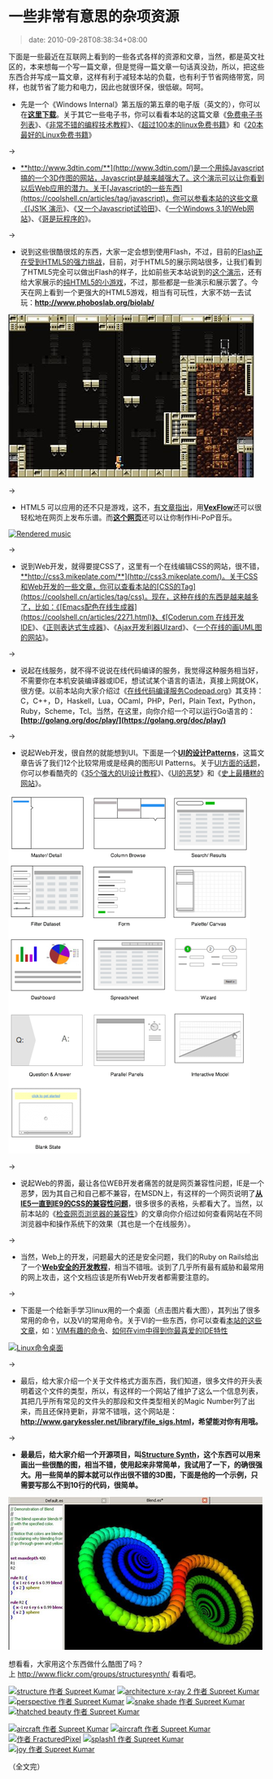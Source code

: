 # 一些非常有意思的杂项资源
>date: 2010-09-28T08:38:34+08:00


下面是一些最近在互联网上看到的一些各式各样的资源和文章，当然，都是英文社区的，本来想每一个写一篇文章，但是觉得一篇文章一句话真没劲，所以，把这些东西合并写成一篇文章，这样有利于减轻本站的负载，也有利于节省网络带宽，同样，也就节省了能力和电力，因此也就很环保，很低碳。呵呵。


* 先是一个《Windows Internal》第五版的第五章的电子版（英文的），你可以在[**这里下载**](http://download.sysinternals.com/Files/WindowsInternals-Ch05.pdf)。关于其它一些电子书，你可以看看本站的这篇文章《[免费电子书列表](https://coolshell.cn/articles/2775.html)》、《[非常不错的编程技术教程](https://coolshell.cn/articles/240.html)》、《[超过100本的linux免费书籍](https://coolshell.cn/articles/336.html)》和《[20本最好的Linux免费书籍](https://coolshell.cn/articles/355.html)》


→


* [**http://www.3dtin.com/**](http://www.3dtin.com/)是一个用纯Javascript搞的一个3D作图的网站，Javascript是越来越强大了。这个演示可以让你看到以后Web应用的潜力。关于[Javascript的一些东西](https://coolshell.cn/articles/tag/javascript)，你可以参看本站的这些文章《[JS1K 演示](https://coolshell.cn/articles/2785.html)》、《[又一个Javascript试验田](https://coolshell.cn/articles/2276.html)》、《[一个Windows 3.1的Web网站](https://coolshell.cn/articles/2065.html)》、《[哥是玩程序的](https://coolshell.cn/articles/1932.html)》。


→


* 说到这些很酷很炫的东西，大家一定会想到使用Flash，不过，目前的[Flash正在受到HTML5的强力挑战](https://coolshell.cn/articles/2735.html)，目前，对于HTML5的展示网站很多，让我们看到了HTML5完全可以做出Flash的样子，比如前些天本站说到的[这个演示](https://coolshell.cn/articles/2926.html)，还有给大家展示的[纯HTML5的小游戏](https://coolshell.cn/articles/2998.html)，不过，那些都是一些演示和展示罢了。今天在网上看到一个更强大的HTML5游戏，相当有可玩性，大家不妨一去试玩：**<http://www.phoboslab.org/biolab/>**


[![](/assets/images/coolshell.cn/wp-content/uploads/2010/09/biolab.jpg "一个很不错的HTML5游戏")](http://www.phoboslab.org/biolab/)


→


* HTML5 可以应用的还不只是游戏，这不，[有文章指出](http://thechangelog.com/post/1097381443/vexflow-html5-canvas-javascript-library-music-and-guitar)，用[**VexFlow**](http://www.vexflow.com/)还可以很轻松地在网页上发布乐谱。而[**这个网页**](http://stepheneisenhauer.com/demos/drummachine/)还可以让你制作Hi-PoP音乐。


[![Rendered music](http://cl.ly/c4f966c6d51cfc9be20b/content)](http://www.vexflow.com/)


→


* 说到Web开发，就得要提CSS了，这里有一个在线编辑CSS的网站，很不错，[**http://css3.mikeplate.com/**](http://css3.mikeplate.com/)。关于CSS和Web开发的一些文章，你可以查看本站的[CSS的Tag](https://coolshell.cn/articles/tag/css)。现在，这种在线的东西是越来越多了，比如：《[Emacs配色在线生成器](https://coolshell.cn/articles/2271.html)》、《[Coderun.com 在线开发IDE](https://coolshell.cn/articles/1883.html)》、《[正则表达式生成器](https://coolshell.cn/articles/1830.html)》、《[Ajax开发利器UIzard](https://coolshell.cn/articles/1611.html)》、《[一个在线的画UML图的网站](https://coolshell.cn/articles/776.html)》。



→


* 说起在线服务，就不得不说说在线代码编译的服务，我觉得这种服务相当好，不需要你在本机安装编译器或IDE，想试试某个语言的语法，真接上网就OK，很方便。以前本站向大家介绍过《[在线代码编译服务Codepad.org](https://coolshell.cn/articles/1310.html)》其支持：C，C++，D，Haskell，Lua，OCaml，PHP，Perl，Plain Text，Python，Ruby，Scheme，Tcl。当然，在这里，向你介绍一个可以运行Go语言的：**[http://golang.org/doc/play/](https://golang.org/doc/play/)**


→


* 说起Web开发，很自然的就能想到UI。下面是一个[**UI的设计Patterns**](http://designingwebinterfaces.com/designing-web-interfaces-12-screen-patterns)，这篇文章告诉了我们12个比较常用或是经典的图形UI Patterns。关于[UI方面的话题](https://coolshell.cn/articles/tag/ui)，你可以参看酷壳的《[35个强大的UI设计教程](https://coolshell.cn/articles/363.html)》、《[UI的恶梦](https://coolshell.cn/articles/1907.html)》和《[史上最糟糕的网站](https://coolshell.cn/articles/2313.html)》。


[![](/assets/images/theresaneil.files.wordpress.com/2008/12/standard_screen_patterns.png "12个标准的图形UI设计模式")](http://designingwebinterfaces.com/designing-web-interfaces-12-screen-patterns)


→


* 说起Web的界面，最让各位WEB开发者痛苦的就是网页兼容性问题，IE是一个恶梦，因为其自己和自己都不兼容，在MSDN上，有这样的一个网页说明了[**从IE5一直到IE9的CSS的兼容性问题**](http://msdn.microsoft.com/en-us/library/cc351024)，很多很多的表格，头都看大了。当然，以前本站的《[检查网页浏览器的兼容性](https://coolshell.cn/articles/757.html)》的文章向你介绍过如何查看网站在不同浏览器中和操作系统下的效果（其也是一个在线服务）。


→


* 当然，Web上的开发，问题最大的还是安全问题，我们的Ruby on Rails给出了一个[**Web安全的开发教程**](http://guides.rubyonrails.org/security.html)，相当不错哦。谈到了几乎所有最有威胁和最常用的网上攻击，这个文档应该是所有Web开发者都需要注意的。


→


* 下面是一个给新手学习linux用的一个桌面（点击图片看大图），其列出了很多常用的命令，以及VI的常用命令。关于VI的一些东西，你可以查看[本站的这些文章](https://coolshell.cn/articles/tag/vim)，如：[VIM有趣的命令](https://coolshell.cn/articles/1651.html)、[如何在vim中得到你最喜爱的IDE特性](https://coolshell.cn/articles/894.html)


[![](http://i.imgur.com/CJkR9.png "Linux命令桌面")](http://i.imgur.com/CJkR9.png)


→


* 最后，给大家介绍一个关于文件格式方面东西，我们知道，很多文件的开头表明着这个文件的类型，所以，有这样的一个网站了维护了这么一个信息列表，其把几乎所有常见的文件头的那段和文件类型相关的Magic Number列了出来，而且还保持更新，非常不错哦，这个网站是：**<http://www.garykessler.net/library/file_sigs.html>，希望能对你有用哦。**


→


* **最最后，给大家介绍一个开源项目，叫[**Structure Synth**](http://structuresynth.sourceforge.net/)，这个东西可以用来画出一些很酷的图，相当不错，使用起来非常简单，我试用了一下，的确很强大。用一些简单的脚本就可以作出很不错的3D图，下面是他的一个示例，只需要写那么不到10行的代码，很简单。**


[![](/assets/images/coolshell.cn/wp-content/uploads/2010/09/Structure-Synth.jpg "Structure Synth")](http://structuresynth.sourceforge.net/index.php)


想看看，大家用这个东西做什么酷图了吗？上 <http://www.flickr.com/groups/structuresynth/> 看看吧。


[![structure 作者 Supreet Kumar](http://farm5.static.flickr.com/4029/4652540301_db50832fdc_t.jpg)](http://www.flickr.com/photos/9857764@N02/4652540301/in/pool-structuresynth "structure 作者 Supreet Kumar") [![architecture x-ray 2 作者 Supreet Kumar](http://farm5.static.flickr.com/4044/4652540021_0f17294ca5_t.jpg)](http://www.flickr.com/photos/9857764@N02/4652540021/in/pool-structuresynth "architecture x-ray 2 作者 Supreet Kumar") [![perspective 作者 Supreet Kumar](http://farm5.static.flickr.com/4002/4650270228_8cc69948bc_t.jpg)](http://www.flickr.com/photos/9857764@N02/4650270228/in/pool-structuresynth "perspective 作者 Supreet Kumar") [![snake shade 作者 Supreet Kumar](http://farm5.static.flickr.com/4042/4649663253_aa041ab239_t.jpg)](http://www.flickr.com/photos/9857764@N02/4649663253/in/pool-structuresynth "snake shade 作者 Supreet Kumar") [![thatched beauty 作者 Supreet Kumar](http://farm4.static.flickr.com/3414/4641732162_e2b078825f_t.jpg)](http://www.flickr.com/photos/9857764@N02/4641732162/in/pool-structuresynth "thatched beauty 作者 Supreet Kumar")  

[![aircraft 作者 Supreet Kumar](http://farm4.static.flickr.com/3353/4641055399_25688820a9_t.jpg)](http://www.flickr.com/photos/9857764@N02/4641055399/in/pool-structuresynth "aircraft 作者 Supreet Kumar") [![aircraft 作者 Supreet Kumar](http://farm5.static.flickr.com/4064/4641055019_6ed80cd1b9_t.jpg)](http://www.flickr.com/photos/9857764@N02/4641055019/in/pool-structuresynth "aircraft 作者 Supreet Kumar") [![ 作者 FracturedPixel](http://farm5.static.flickr.com/4062/4640849748_0532451842_t.jpg)](http://www.flickr.com/photos/cav666/4640849748/in/pool-structuresynth " 作者 FracturedPixel") [![splash1 作者 Supreet Kumar](http://farm5.static.flickr.com/4008/4636427318_c84acf4aa4_t.jpg)](http://www.flickr.com/photos/9857764@N02/4636427318/in/pool-structuresynth "splash1 作者 Supreet Kumar") [![joy 作者 Supreet Kumar](http://farm5.static.flickr.com/4012/4635820649_720cd6599b_t.jpg)](http://www.flickr.com/photos/9857764@N02/4635820649/in/pool-structuresynth "joy 作者 Supreet Kumar")


（全文完）



